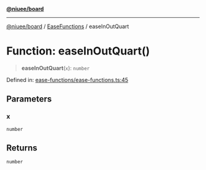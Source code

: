[**@niuee/board**](../../../README.md)

***

[@niuee/board](../../../globals.md) / [EaseFunctions](../README.md) / easeInOutQuart

# Function: easeInOutQuart()

> **easeInOutQuart**(`x`): `number`

Defined in: [ease-functions/ease-functions.ts:45](https://github.com/niuee/board/blob/d74620e4e63da3004adfc7105b7f1136fce9577c/src/ease-functions/ease-functions.ts#L45)

## Parameters

### x

`number`

## Returns

`number`
